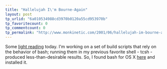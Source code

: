 ```yaml
---
title: "Hallelujah I\'m Bourne-Again"
layout: post
tp_urlid: "6a010534988cd3970b0120a55cd953970b"
tp_favoritecount: 0
tp_commentcount: 0
tp_permalink: "http://www.monkinetic.com/2001/06/hallelujah-im-bourne-again.html"
---
```

Some <a href="http://www.gnu.org/manual/bash/html_node/bashref_toc.html">light reading</a> today. I&#39;m working on a set of build scripts that rely on the behavior of bash; running them in my previous favorite shell - tcsh - produced less-than-desirable results. So, I found bash for OS X <a href="http://www.geocities.co.jp/SiliconValley-Oakland/2986/macosx/pkgs.html">here</a> and installed it.
